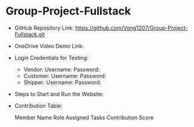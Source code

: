 # Group-Project-Fullstack
- GitHub Repository Link: https://github.com/Vong1207/Group-Project-Fullstack.git
- OneDrive Video Demo Link:
- Login Credentials for Testing:
    + Vendor: 
        Username: 
        Password: 
    + Customer: 
        Username: 
        Password: 
    + Shipper: 
        Username: 
        Password: 
- Steps to Start and Run the Website:
- Contribution Table:

    Member Name              Role              Assigned Tasks             Contribution Score